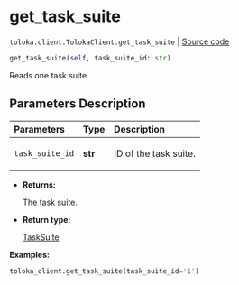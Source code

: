 # get_task_suite
`toloka.client.TolokaClient.get_task_suite` | [Source code](https://github.com/Toloka/toloka-kit/blob/v1.1.0.post1/src/client/__init__.py#L2545)

```python
get_task_suite(self, task_suite_id: str)
```

Reads one task suite.

## Parameters Description

| Parameters | Type | Description |
| :----------| :----| :-----------|
`task_suite_id`|**str**|<p>ID of the task suite.</p>

* **Returns:**

  The task suite.

* **Return type:**

  [TaskSuite](toloka.client.task_suite.TaskSuite.md)

**Examples:**


```python
toloka_client.get_task_suite(task_suite_id='1')
```
